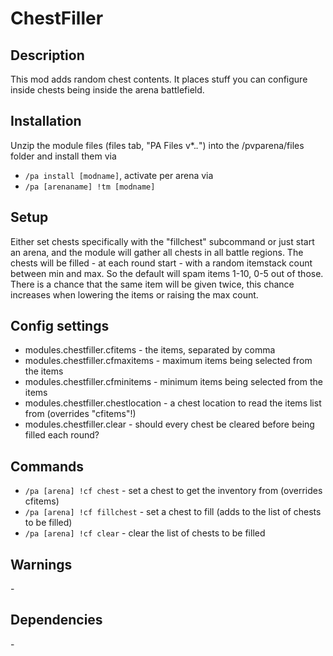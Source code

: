 # ChestFiller

## Description

This mod adds random chest contents. It places stuff you can configure inside chests being inside the arena battlefield.

## Installation

Unzip the module files (files tab, "PA Files v*.*.*") into the /pvparena/files folder and install them via

- `/pa install [modname]`, activate per arena via
- `/pa [arenaname] !tm [modname]`

## Setup

Either set chests specifically with the "fillchest" subcommand or just start an arena, and the module will gather all chests in all battle regions.
The chests will be filled - at each round start - with a random itemstack count between min and max.
So the default will spam items 1-10, 0-5 out of those. There is a chance that the same item will be given twice, this chance increases when lowering the items or raising the max count.

## Config settings

- modules.chestfiller.cfitems \- the items, separated by comma
- modules.chestfiller.cfmaxitems \- maximum items being selected from the items
- modules.chestfiller.cfminitems \- minimum items being selected from the items
- modules.chestfiller.chestlocation \- a chest location to read the items list from (overrides "cfitems"!)
- modules.chestfiller.clear \- should every chest be cleared before being filled each round?

## Commands

- `/pa [arena] !cf chest` \- set a chest to get the inventory from (overrides cfitems)
- `/pa [arena] !cf fillchest` \- set a chest to fill (adds to the list of chests to be filled)
- `/pa [arena] !cf clear` \- clear the list of chests to be filled

## Warnings

\-

## Dependencies

\-
